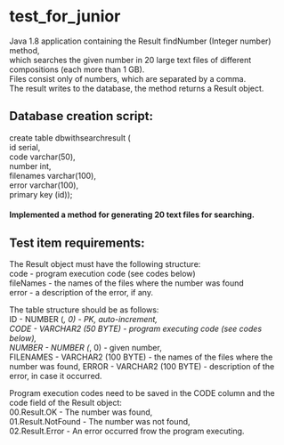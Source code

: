# test_for_junior
Java 1.8 application containing the Result findNumber (Integer number) method,  
which searches the given number in 20 large text files of different compositions (each more than 1 GB).  
Files consist only of numbers, which are separated by a comma.  
The result writes to the database, the method returns a Result object.

## Database creation script:  
create table dbwithsearchresult (  
id serial,  
    code varchar(50),  
    number int,  
    filenames varchar(100),  
    error varchar(100),  
    primary key (id));  

#### Implemented a method for generating 20 text files for searching.

## Test item requirements:
The Result object must have the following structure:  
code - program execution code (see codes below)  
fileNames - the names of the files where the number was found  
error - a description of the error, if any. 

The table structure should be as follows:  
ID - NUMBER (*, 0) - PK, auto-increment,  
CODE - VARCHAR2 (50 BYTE) - program executing code (see codes below),  
NUMBER - NUMBER (*, 0) - given number,  
FILENAMES - VARCHAR2 (100 BYTE) - the names of the files where the number was found, 
ERROR - VARCHAR2 (100 BYTE) - description of the error, in case it occurred.  

Program execution codes need to be saved in the CODE column and the code field of the Result object:  
00.Result.OK - The number was found,  
01.Result.NotFound - The number was not found,  
02.Result.Error - An error occurred frow the program executing.
